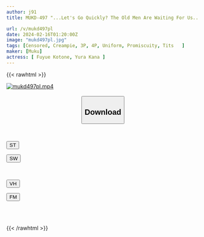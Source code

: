 ```yaml
---
author: j91
title: MUKD-497 "...Let's Go Quickly? The Old Men Are Waiting For Us..." The Girls Go To See The Old Man, I Guess Kotone.

url: /v/mukd497pl
date: 2024-02-16T01:20:00Z
image: "mukd497pl.jpg"
tags: [Censored, Creampie, 3P, 4P, Uniform, Promiscuity, Tits	]
maker: [Muku]
actress: [ Fuyue Kotone, Yura Kana ]
---
```



{{< rawhtml >}}

<div class="video" data-videoid="XgGxRMwy9OiDjzM">
    <a href="javascript:;">
        <img src="/v/mukd497pl/mukd497pl.jpg" width="WIDTH" height="HEIGHT" alt="mukd497pl.mp4" loading="lazy">
    </a>
</div>

<script type="text/javascript" src="https://j91.asia/asset/on-demand-st.js"></script>

<br>
  <link rel="stylesheet" href="https://j91.asia/asset/bs5.css">
  
  <center>
  <button class="btn btn-primary" type="button" data-bs-toggle="collapse" data-bs-target=".multi-collapse" aria-expanded="false" aria-controls="multiCollapseExample1 multiCollapseExample2"><h2>Download</h2></button></center>
</p>
<div class="row">
  <div class="col">
    <div class="collapse multi-collapse" id="multiCollapseExample1">
      <div class="card card-body">
	      	      <br>
<div class="buttons">  
<p><a href="https://streamtape.to/v/XgGxRMwy9OiDjzM" target="_blank"><button class="btn-hover color-3"><i class="fa fa-download"></i> ST</button></a></p>
<p><a href="https://cdnwish.com/lpqjf7vmirc4" target="_blank"><button class="btn-hover color-2"><i class="fa fa-download"></i> SW</button></a></p></div>
    </div>
  </div>
</div>
  <div class="col">
    <div class="collapse multi-collapse" id="multiCollapseExample2">
      <div class="card card-body">
	      <br>
<div class="buttons">
<p><a href="https://vidhidepro.com/f/72batzkbb9vf" target="_blank"><button class="btn-hover color-9"><i class="fa fa-download"></i> VH</button></a></p>
<p><a href="https://filemoon.sx/d/cvaz76d06igd"><button class="btn-hover color-8"><i class="fa fa-download"></i> FM</button></a></p></div>
<br><br>
      </div>
    </div>
  </div>
</div>

{{< /rawhtml >}}